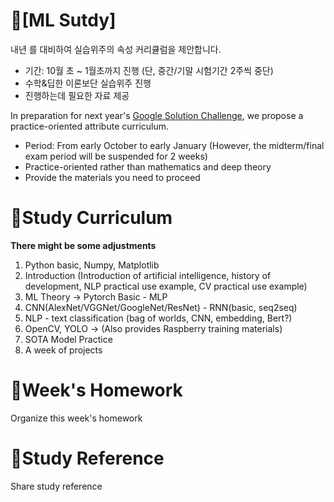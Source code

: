 # 📕[ML Sutdy]

내년 를 대비하여 실습위주의 속성 커리큘럼을 제안합니다.
- 기간: 10월 초 ~ 1월초까지 진행 (단, 중간/기말 시험기간 2주씩 중단)
- 수학&딥한 이론보단 실습위주 진행
- 진행하는데 필요한 자료 제공

In preparation for next year's [Google Solution Challenge](https://www.gdscutd.tech/events/gsc), we propose a practice-oriented attribute curriculum.

- Period: From early October to early January (However, the midterm/final exam period will be suspended for 2 weeks)
- Practice-oriented rather than mathematics and deep theory
- Provide the materials you need to proceed

# 📝Study Curriculum
**There might be some adjustments**

1. Python basic, Numpy, Matplotlib
2. Introduction (Introduction of artificial intelligence, history of development, NLP practical use example, CV practical use example)
3. ML Theory -> Pytorch Basic - MLP
4. CNN(AlexNet/VGGNet/GoogleNet/ResNet) - RNN(basic, seq2seq)
5. NLP - text classification (bag of worlds, CNN, embedding, Bert?)
6. OpenCV, YOLO -> (Also provides Raspberry training materials)
7. SOTA Model Practice
8. A week of projects

# 📅Week's Homework
Organize this week's homework

# 📑Study Reference
Share study reference
